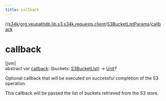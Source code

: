 ```yaml
---
title: callback
---
```

//[s34k](../../../index.html)/[org.veupathdb.lib.s3.s34k.requests.client](../index.html)/[S3BucketListParams](index.html)/[callback](callback.html)



# callback



[jvm]\
abstract var [callback](callback.html): (buckets: [S3BucketList](../../org.veupathdb.lib.s3.s34k.response/-s3-bucket-list/index.html)) -&gt; [Unit](https://kotlinlang.org/api/latest/jvm/stdlib/kotlin/-unit/index.html)?



Optional callback that will be executed on successful completion of the S3 operation.



This callback will be passed the list of buckets retrieved from the S3 store.




